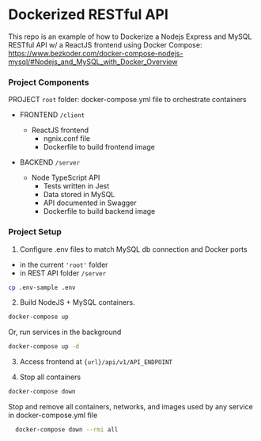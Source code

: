 # Dockerized RESTful API

This repo is an example of how to Dockerize a Nodejs Express and MySQL RESTful API w/ a ReactJS frontend using Docker Compose: https://www.bezkoder.com/docker-compose-nodejs-mysql/#Nodejs_and_MySQL_with_Docker_Overview

### Project Components

PROJECT `root` folder:
  docker-compose.yml file to orchestrate containers

* FRONTEND
  `/client`
    - ReactJS frontend  
      - ngnix.conf file 
      - Dockerfile to build frontend image 

* BACKEND
  `/server`
    - Node TypeScript API 
      - Tests written in Jest
      - Data stored in MySQL
      - API documented in Swagger
      - Dockerfile to build backend image 


### Project Setup 

1. Configure .env files to match MySQL db connection and Docker ports
  - in the current `'root'` folder
  - in REST API folder  `/server`
```sh
cp .env-sample .env
```

2. Build NodeJS + MySQL containers. 
```sh
docker-compose up
```

Or, run services in the background
```sh
docker-compose up -d
```

3. Access frontend at `{url}/api/v1/API_ENDPOINT`

4. Stop all containers
```sh
docker-compose down
```

Stop and remove all containers, networks, and images used by any service in docker-compose.yml file
```sh
  docker-compose down --rmi all
```

